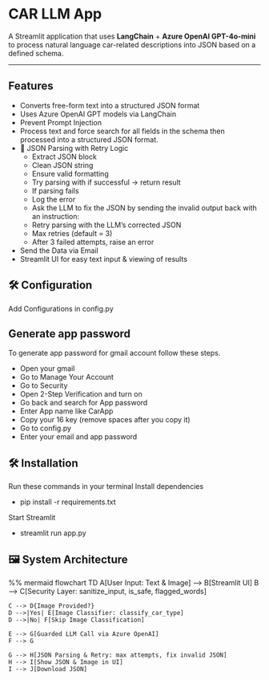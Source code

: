 # CAR LLM App

A Streamlit application that uses **LangChain** + **Azure OpenAI GPT-4o-mini** to process natural language car-related descriptions into JSON based on a defined schema.

---

## Features
- Converts free-form text into a structured JSON format
- Uses Azure OpenAI GPT models via LangChain
- Prevent Prompt Injection
- Process text and force search for all fields in the schema then processed into a structured JSON format.
- 📌 JSON Parsing with Retry Logic
   - Extract JSON block
   - Clean JSON string
   - Ensure valid formatting
   - Try parsing with if successful → return result
   - If parsing fails
   - Log the error
   - Ask the LLM to fix the JSON by sending the invalid output back with an instruction:
   - Retry parsing with the LLM’s corrected JSON
   - Max retries (default = 3)
   - After 3 failed attempts, raise an error  
- Send the Data via Email
- Streamlit UI for easy text input & viewing of results

## 🛠 Configuration

Add Configurations in config.py
## Generate app password
To generate app password for gmail account follow these steps.
- Open your gmail 
- Go to Manage Your Account
- Go to Security
- Open 2-Step Verification and turn on
- Go back and search for App password
- Enter App name like CarApp
- Copy your 16 key (remove spaces after you copy it)
- Go to config.py
- Enter your email and app password
  
## 🛠 Installation
Run these commands in your terminal
Install dependencies
   
- pip install -r requirements.txt

Start Streamlit

- streamlit run app.py

## 🖼 System Architecture
%% mermaid
flowchart TD
    A[User Input: Text & Image] --> B[Streamlit UI]
    B --> C[Security Layer: sanitize_input, is_safe, flagged_words]

    C --> D{Image Provided?}
    D -->|Yes| E[Image Classifier: classify_car_type]
    D -->|No| F[Skip Image Classification]

    E --> G[Guarded LLM Call via Azure OpenAI]
    F --> G

    G --> H[JSON Parsing & Retry: max attempts, fix invalid JSON]
    H --> I[Show JSON & Image in UI]
    I --> J[Download JSON]

